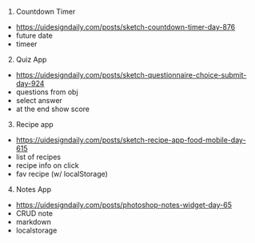 1. Countdown Timer

- https://uidesigndaily.com/posts/sketch-countdown-timer-day-876
- future date
- timeer

2. Quiz App


- https://uidesigndaily.com/posts/sketch-questionnaire-choice-submit-day-924
- questions from obj
- select answer
- at the end show score

3. Recipe app

- https://uidesigndaily.com/posts/sketch-recipe-app-food-mobile-day-615
- list of recipes
- recipe info on click
- fav recipe (w/ localStorage)

4. Notes App

- https://uidesigndaily.com/posts/photoshop-notes-widget-day-65
- CRUD note
- markdown
- localstorage